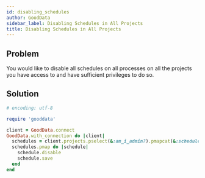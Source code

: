 ```yaml
---
id: disabling_schedules
author: GoodData
sidebar_label: Disabling Schedules in All Projects
title: Disabling Schedules in All Projects
---
```


Problem
-------

You would like to disable all schedules on all processes on all the
projects you have access to and have sufficient privileges to do so.

Solution
--------


```ruby
# encoding: utf-8

require 'gooddata'

client = GoodData.connect
GoodData.with_connection do |client|
  schedules = client.projects.pselect(&:am_i_admin?).pmapcat(&:schedules)
  schedules.pmap do |schedule|
    schedule.disable
    schedule.save
  end
end
```
